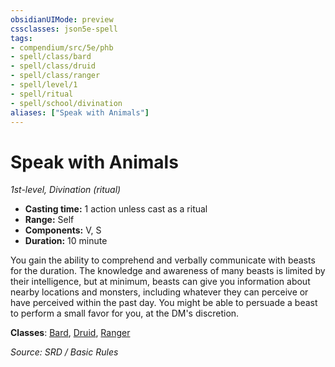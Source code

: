 ```yaml
---
obsidianUIMode: preview
cssclasses: json5e-spell
tags:
- compendium/src/5e/phb
- spell/class/bard
- spell/class/druid
- spell/class/ranger
- spell/level/1
- spell/ritual
- spell/school/divination
aliases: ["Speak with Animals"]
---
```

# Speak with Animals
*1st-level, Divination (ritual)*  

- **Casting time:** 1 action unless cast as a ritual
- **Range:** Self
- **Components:** V, S
- **Duration:** 10 minute

You gain the ability to comprehend and verbally communicate with beasts for the duration. The knowledge and awareness of many beasts is limited by their intelligence, but at minimum, beasts can give you information about nearby locations and monsters, including whatever they can perceive or have perceived within the past day. You might be able to persuade a beast to perform a small favor for you, at the DM's discretion.

**Classes**: [Bard](bard.md), [Druid](5.D&D%205e/compendium/classes/druid.md), [Ranger](ranger.md)

*Source: SRD / Basic Rules*